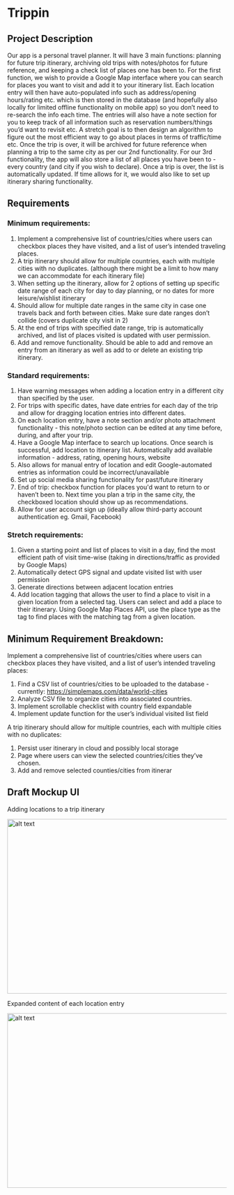 # Trippin

## Project Description

Our app is a personal travel planner. It will have 3 main functions: planning for future trip itinerary, archiving old trips with notes/photos for future reference, and keeping a check list of places one has been to. For the first function, we wish to provide a Google Map interface where you can search for places you want to visit and add it to your itinerary list. Each location entry will then have auto-populated info such as address/opening hours/rating etc. which is then stored in the database (and hopefully also locally for limited offline functionality on mobile app) so you don’t need to re-search the info each time. The entries will also have a note section for you to keep track of all information such as reservation numbers/things you’d want to revisit etc. A stretch goal is to then design an algorithm to figure out the most efficient way to go about places in terms of traffic/time etc. Once the trip is over, it will be archived for future reference when planning a trip to the same city as per our 2nd functionality. For our 3rd functionality, the app will also store a list of all places you have been to - every country (and city if you wish to declare). Once a trip is over, the list is automatically updated. If time allows for it, we would also like to set up itinerary sharing functionality.

## Requirements

### Minimum requirements:
1. Implement a comprehensive list of countries/cities where users can checkbox places they have visited, and a list of user’s intended traveling places. 
2. A trip itinerary should allow for multiple countries, each with multiple cities with no duplicates. (although there might be a limit to how many we can accommodate for each itinerary file)
3. When setting up the itinerary, allow for 2 options of setting up specific date range of each city for day to day planning, or no dates for more leisure/wishlist itinerary
4. Should allow for multiple date ranges in the same city in case one travels back and forth between cities. Make sure date ranges don’t collide (covers duplicate city visit in 2)
5. At the end of trips with specified date range, trip is automatically archived, and list of places visited is updated with user permission.
6. Add and remove functionality. Should be able to add and remove an entry from an itinerary as well as add to or delete an existing trip itinerary.

### Standard requirements:
1. Have warning messages when adding a location entry in a different city than specified by the user.
2. For trips with specific dates, have date entries for each day of the trip and allow for dragging location entries into different dates.
3. On each location entry, have a note section and/or photo attachment functionality - this note/photo section can be edited at any time before, during, and after your trip.
4. Have a Google Map interface to search up locations. Once search is successful, add location to itinerary list. Automatically add available information - address, rating, opening hours, website
5. Also allows for manual entry of location and edit Google-automated entries as information could be incorrect/unavailable
6. Set up social media sharing functionality for past/future itinerary
7. End of trip: checkbox function for places you'd want to return to or haven’t been to. Next time you plan a trip in the same city, the checkboxed location should show up as recommendations.
8. Allow for user account sign up (ideally allow third-party account authentication eg. Gmail, Facebook)

### Stretch requirements: 
1. Given a starting point and list of places to visit in a day, find the most efficient path of visit time-wise (taking in directions/traffic as provided by Google Maps)
2. Automatically detect GPS signal and update visited list with user permission
3. Generate directions between adjacent location entries
4. Add location tagging that allows the user to find a place to visit in a given location from a selected tag. Users can select and add a place to their itinerary. Using Google Map Places API, use the place type as the tag to find places with the matching tag from a given location. 


## Minimum Requirement Breakdown: 
Implement a comprehensive list of countries/cities where users can checkbox places they have visited, and a list of user’s intended traveling places:
1. Find a CSV list of countries/cities to be uploaded to the database - currently: https://simplemaps.com/data/world-cities 
2. Analyze CSV file to organize cities into associated countries.
3. Implement scrollable checklist with country field expandable
4. Implement update function for the user’s individual visited list field

A trip itinerary should allow for multiple countries, each with multiple cities with no duplicates:
1. Persist user itinerary in cloud and possibly local storage
2. Page where users can view the selected countries/cities they’ve chosen.
3. Add and remove selected counties/cities from itinerar



## Draft Mockup UI
Adding locations to a trip itinerary

<img src="https://github.com/jrayo00/Trippin/blob/master/Screen%20Shot%202020-05-23%20at%201.55.27%20AM.png" alt="alt text" width="600" height="400">

Expanded content of each location entry

<img src="https://github.com/jrayo00/Trippin/blob/master/Screen%20Shot%202020-05-23%20at%201.52.09%20AM.png" alt="alt text" width="600" height="400">

